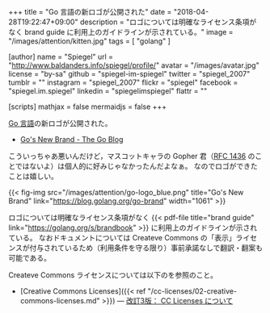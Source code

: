 +++
title = "Go 言語の新ロゴが公開された"
date = "2018-04-28T19:22:47+09:00"
description = "ロゴについては明確なライセンス条項がなく brand guide に利用上のガイドラインが示されている。"
image = "/images/attention/kitten.jpg"
tags        = [ "golang" ]

[author]
  name      = "Spiegel"
  url       = "http://www.baldanders.info/spiegel/profile/"
  avatar    = "/images/avatar.jpg"
  license   = "by-sa"
  github    = "spiegel-im-spiegel"
  twitter   = "spiegel_2007"
  tumblr    = ""
  instagram = "spiegel_2007"
  flickr    = "spiegel"
  facebook  = "spiegel.im.spiegel"
  linkedin  = "spiegelimspiegel"
  flattr    = ""

[scripts]
  mathjax = false
  mermaidjs = false
+++

[Go 言語]の新ロゴが公開された。

- [Go's New Brand - The Go Blog](https://blog.golang.org/go-brand)

こういっちゃあ悪いんだけど，マスコットキャラの Gopher 君（[RFC 1436] のことではないよ）は個人的に好みじゃなかったんだよなぁ。
なのでロゴができたことは嬉しい。

{{< fig-img src="/images/attention/go-logo_blue.png" title="Go's New Brand" link="https://blog.golang.org/go-brand" width="1061" >}}

ロゴについては明確なライセンス条項がなく {{< pdf-file title="brand guide" link="https://golang.org/s/brandbook" >}} に利用上のガイドラインが示されている。
なおドキュメントについては Createve Commons の「表示」ライセンスが付与されているため（利用条件を守る限り）事前承諾なしで翻訳・翻案も可能である。

Createve Commons ライセンスについては以下のを参照のこと。

- [Creative Commons Licenses]({{< ref "/cc-licenses/02-creative-commons-licenses.md" >}}) — [改訂3版： CC Licenses について](/cc-licenses/)

[Go 言語]: https://golang.org/ "The Go Programming Language"
[RFC 1436]: https://tools.ietf.org/html/rfc1436 "RFC 1436 - The Internet Gopher Protocol (a distributed document search and retrieval protocol)"

